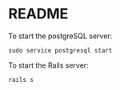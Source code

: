 # README

To start the postgreSQL server:

`sudo service postgresql start`

To start the Rails server:

`rails s`

